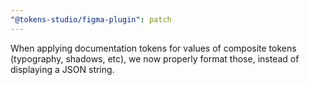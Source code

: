 ```yaml
---
"@tokens-studio/figma-plugin": patch
---
```


When applying documentation tokens for values of composite tokens (typography, shadows, etc), we now properly format those, instead of displaying a JSON string.
